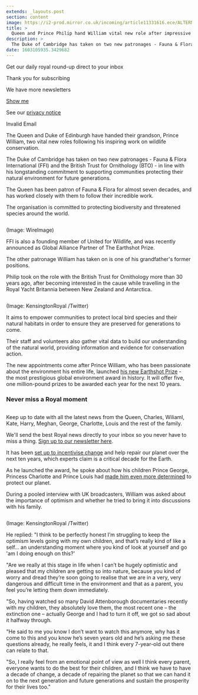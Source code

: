 ```yaml
--- 
extends: _layouts.post 
section: content 
image: https://i2-prod.mirror.co.uk/incoming/article11331616.ece/ALTERNATES/s1200/0_The-Queen-Duke-Of-Edinburgh-Duke-Of-Cambridge-Attend-The-Windsor-Greys-Statue-Unveiling.jpg 
title: > 
  Queen and Prince Philip hand William vital new role after impressive work 
description: > 
  The Duke of Cambridge has taken on two new patronages - Fauna & Flora International (FFI) and the British Trust for Ornithology (BTO) - in line with his longstanding commitment to supporting communities protecting their natural environment for future generations.The Queen has been patron of Fauna & Flora for almost seven decades, and has worked closely with them to follow their incredible work.Their staff and volunteers also gather vital data to build our understanding of the natural world, providing information and evidence for conservation action.The new appointments come after Prince William, who has been passionate about the environment his entire life, launched his new Earthshot Prize - the most prestigious global environment award in history.As he launched the award, he spoke about how his children Prince George, Princess Charlotte and Prince Louis had made him even more determined to protect our planet. 
date: 1603105935.3429682 
--- 
```

<div><p class="skinny-form-custom-background"></p><span class="skinny-header"><p>Get our daily royal round-up direct to your inbox</p></span><p>Thank you for subscribing</p><p class="bold">We have more newsletters</p><a class="show-more" href="https://communicatoremail.com/F/QVgi9PbuQPTrjCOF~PhHv_/">Show me</a><span class="privacy"><a></a><p>See our <a href="/privacy-notice/">privacy notice</a> </p></span><p class="invalid">Invalid Email</p><p>The Queen and Duke of Edinburgh have handed their grandson, Prince William, two vital new roles following his inspiring work on wildlife conservation.</p> <p>The Duke of Cambridge has taken on two new patronages - Fauna &amp; Flora International (FFI) and the British Trust for Ornithology (BTO) - in line with his longstanding commitment to supporting communities protecting their natural environment for future generations.</p> <p>The Queen has been patron of Fauna &amp; Flora for almost seven decades, and has worked closely with them to follow their incredible work.</p> <p>The organisation is committed to protecting biodiversity and threatened species around the world.</p> 



<p class="spacer"></p>
<img alt="">

 
<p class="credit"> (Image: WireImage)</p>

 <p>     </p> <p>FFI is also a founding member of United for Wildlife, and was recently announced as Global Alliance Partner of The Earthshot Prize.</p> <p>The other patronage William has taken on is one of his grandfather's former positions.</p> <p>Philip took on the role with the British Trust for Ornithology more than 30 years ago, after becoming interested in the cause while travelling in the Royal Yacht Britannia between New Zealand and Antarctica.</p> 



<p class="spacer"></p>
<img alt="">

 
<p class="credit"> (Image: KensingtonRoyal /Twitter)</p>

 <p>     </p> <p>It aims to empower communities to protect local bird species and their natural habitats in order to ensure they are preserved for generations to come.</p> <p>Their staff and volunteers also gather vital data to build our understanding of the natural world, providing information and evidence for conservation action.</p> <p> The new appointments come after Prince William, who has been passionate about the environment his entire life, launched <a href="https://www.mirror.co.uk/news/uk-news/earthshot-prince-william-launches-nobel-22810790">his new Earthshot Prize</a> - the&#160;most prestigious global environment award in history. It will offer five, one million-pound prizes to be awarded each year for the next 10 years. </p> <p class="factbox-header"><h3>Never miss a Royal moment</h3></p>




<p class="spacer"></p>
<img alt="">

<p>Keep up to date with all the latest news from the Queen, Charles, Wiliaml, Kate, Harry, Meghan, George, Charlotte, Louis and the rest of the family.</p> <p>We'll send the best Royal news directly to your inbox so you never have to miss a thing. <a href="https://communicatoremail.com/F/QVgi9PbuQPTrjCOF~PhHv_/" rel="nofollow">Sign up to our newsletter here</a>. </p>
<p> It has been <a href="https://www.mirror.co.uk/news/uk-news/prince-williams-judging-panel-50m-22812537">set up to incentivise change</a> and help repair our planet over the next ten years, which experts claim is a critical decade for the Earth. </p> <p> As he launched the award, he spoke about how his children Prince George, Princess Charlotte and Prince Louis had <a href="https://www.mirror.co.uk/news/uk-news/prince-williams-admits-struggling-prince-22813047">made him even more determined</a> to protect our planet. </p> <p>During a pooled interview with UK broadcasters, William was asked about the importance of optimism and whether he tried to bring it into discussions with his family.</p> 



<p class="spacer"></p>
<img alt="">

 
<p class="credit"> (Image: KensingtonRoyal /Twitter)</p>

 <p>     </p> <p>He replied: "I think to be perfectly honest I&#8217;m struggling to keep the optimism levels going with my own children, and that&#8217;s really kind of like a self&#8230; an understanding moment where you kind of look at yourself and go 'am I doing enough on this?'</p> <p>"Are we really at this stage in life when I can&#8217;t be hugely optimistic and pleased that my children are getting so into nature, because you kind of worry and dread they&#8217;re soon going to realise that we are in a very, very dangerous and difficult time in the environment and that as a parent, you feel you&#8217;re letting them down immediately.</p> <p class="loading-circle primary-theme-spinner"></p>
<p class="my-logo primary-loader-icon"></p>
<p>"So, having watched so many David Attenborough documentaries recently with my children, they absolutely love them, the most recent one &#8211; the extinction one &#8211; actually George and I had to turn it off, we got so sad about it halfway through.</p> <p>"He said to me you know I don&#8217;t want to watch this anymore, why has it come to this and you know he&#8217;s seven years old and he&#8217;s asking me these questions already, he really feels, it and I think every 7-year-old out there can relate to that.</p> <p>"So, I really feel from an emotional point of view as well I think every parent, everyone wants to do the best for their children, and I think we have to have a decade of change, a decade of repairing the planet so that we can hand it on to the next generation and future generations and sustain the prosperity for their lives too."</p></div>